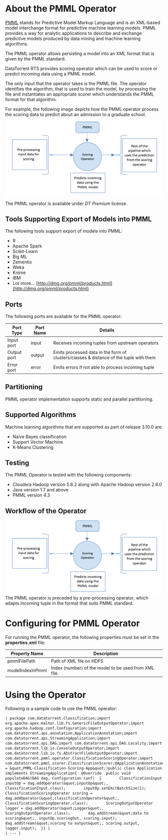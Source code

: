 # About the PMML Operator

[PMML](http://dmg.org/pmml/v4-3/GeneralStructure.html) stands for Predictive Model Markup Language and is an XML-based model interchange format for predictive machine learning models. PMML provides a way for analytic applications to describe and exchange predictive models produced by data mining and machine learning algorithms.

The PMML operator allows persisting a model into an XML format that is given by the PMML standard.

DataTorrent RTS provides scoring operator which can be used to score or  predict incoming data using a PMML model.

The only input that the operator takes is the PMML file. The operator identifies the algorithm, that is used to train the model, by processing the file and instantiates an appropriate scorer which understands the PMML format for that algorithm.

For example, the following image depicts how the PMML operator process the scoring data to predict about an admission to a graduate school.

![](images/PMML_workflow.png)

The PMML operator is available under _DT Premium_ license.

## Tools Supporting Export of Models into PMML

The following tools support export of models into PMML:

- R
- Apache Spark
- Scikit-Learn
- Big ML
- Zementis
- Weka
- Knime
- IBM
- Lot more… [http://dmg.org/pmml/products.html](http://dmg.org/pmml/products.html)

## Ports

The following ports are available for the PMML operator:

| **Port Type** | **Port Name** | **Details** |
| --- | --- | --- |
| Input port | input | Receives incoming tuples from upstream operators |
| Output port | output | Emits processed data in the form of clusters/classes &amp; distance of the tuple with them |
| Error port | error | Emits errors if not able to process incoming tuple |

## Partitioning

PMML operator implementation supports static and parallel partitioning.

## Supported Algorithms

Machine learning algorithms that are supported as part of release 3.10.0 are:

- Naive Bayes classification
- Support Vector Machine
- K-Means Clustering

## Testing

The PMML Operator is tested with the following components:

- Cloudera Hadoop version 5.8.2 along with Apache Hadoop version 2.6.0
- Java version 1.7 and above
- PMML version 4.3

## Workflow of the Operator

![](images/PMML_workflow.png)
The PMML operator is preceded by a pre-processing operator, which adapts incoming tuple in the format that suits PMML standard.

# Configuring for PMML Operator

For running the PMML operator, the following properties must be set in the **properties.xml** file:

| **Property Name** | **Description** |
| --- | --- |
| pmmlFilePath | Path of XML file on HDFS |
| modelIndexInPmml | Index (number) of the model to be used from XML file. |

# Using the Operator

Following is a sample code to use the PMML operator:
```
| package com.datatorrent.Classification;import org.apache.apex.malhar.lib.fs.GenericFileOutputOperator;import org.apache.hadoop.conf.Configuration;import com.datatorrent.api.annotation.ApplicationAnnotation;import com.datatorrent.api.StreamingApplication;import com.datatorrent.api.DAG;import com.datatorrent.api.DAG.Locality;import com.datatorrent.lib.io.ConsoleOutputOperator;import com.datatorrent.lib.io.fs.AbstractFileOutputOperator;import com.datatorrent.pmml.operator.ClassificationScoringOperator;import com.datatorrent.pmml.scorer.ClassificationScorer;@ApplicationAnnotation(name = &quot;PMML-Classification-Scoring-App&quot;)public class Application implements StreamingApplication{  @Override  public void populateDAG(DAG dag, Configuration conf)  {        ClassificationInput inputOp = dag.addOperator(&quot;inputOp&quot;, ClassificationInput.class);        inputOp.setEmitBatchSize(1);        ClassificationScoringOperator scoring = dag.addOperator(&quot;classificationOperator&quot;, ClassificationScoringOperator.class);        ScoringOutputOperator logger = dag.addOperator(&quot;Logger&quot;, ScoringOutputOperator.class);        dag.addStream(&quot;data to scoring&quot;, inputOp.scoringOut, scoring.input);        dag.addStream(&quot;scoring to output&quot;, scoring.output, logger.input);  }} |
| --- |
```
